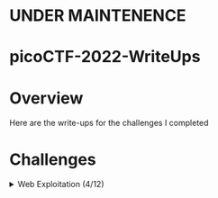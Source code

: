 # UNDER MAINTENENCE
# picoCTF-2022-WriteUps

# Overview
Here are the write-ups for the challenges I completed

# Challenges

<details>
  <summary>Web Exploitation (4/12)</summary>
  
  | Challenge | Solved |
  | --------- | ------ |
  | [Local Authority](https://github.com/Bsnookie9/picoCTF-2022-WriteUps/tree/main/Web%20Exploitation/Local%20Authority) | Y |
  | [Inspect HTML](https://github.com/Bsnookie9/picoCTF-2022-WriteUps/tree/main/Web%20Exploitation/Inspect%20HTML) | Y |
  | [Includes](https://github.com/Bsnookie9/picoCTF-2022-WriteUps/tree/main/Web%20Exploitation/Includes) | Y |
  | [SQLiLite](https://github.com/Bsnookie9/picoCTF-2022-WriteUps/tree/main/Web%20Exploitation/SQLiLite) | Y |
  | SQL Direct | N |
  | Secrets | N |
  | Search source | N |
  | Roboto Sans | N |
  | Power Cookie | N |
  | Forbidden Paths | N |
  | noted | N |
  | Live Art | N |

</details>
